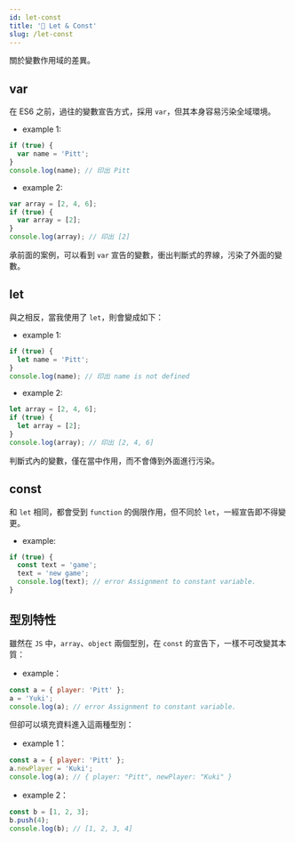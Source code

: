 ```yaml
---
id: let-const
title: '📜 Let & Const'
slug: /let-const
---
```


關於變數作用域的差異。

## var

在 ES6 之前，過往的變數宣告方式，採用 `var`，但其本身容易污染全域環境。

- example 1:

```javascript
if (true) {
  var name = 'Pitt';
}
console.log(name); // 印出 Pitt
```

- example 2:

```javascript
var array = [2, 4, 6];
if (true) {
  var array = [2];
}
console.log(array); // 印出 [2]
```

承前面的案例，可以看到 `var` 宣告的變數，衝出判斷式的界線，污染了外面的變數。

## let

與之相反，當我使用了 `let`，則會變成如下：

- example 1:

```javascript
if (true) {
  let name = 'Pitt';
}
console.log(name); // 印出 name is not defined
```

- example 2:

```javascript
let array = [2, 4, 6];
if (true) {
  let array = [2];
}
console.log(array); // 印出 [2, 4, 6]
```

判斷式內的變數，僅在當中作用，而不會傳到外面進行污染。

## const

和 `let` 相同，都會受到 `function` 的侷限作用，但不同於 `let`，一經宣告即不得變更。

- example:

```javascript
if (true) {
  const text = 'game';
  text = 'new game';
  console.log(text); // error Assignment to constant variable.
}
```

## 型別特性

雖然在 `JS` 中，`array`、`object` 兩個型別，在 `const` 的宣告下，一樣不可改變其本質：

- example：

```javascript
const a = { player: 'Pitt' };
a = 'Yuki';
console.log(a); // error Assignment to constant variable.
```

但卻可以填充資料進入這兩種型別：

- example 1：

```javascript
const a = { player: 'Pitt' };
a.newPlayer = 'Kuki';
console.log(a); // { player: "Pitt", newPlayer: "Kuki" }
```

- example 2：

```javascript
const b = [1, 2, 3];
b.push(4);
console.log(b); // [1, 2, 3, 4]
```
